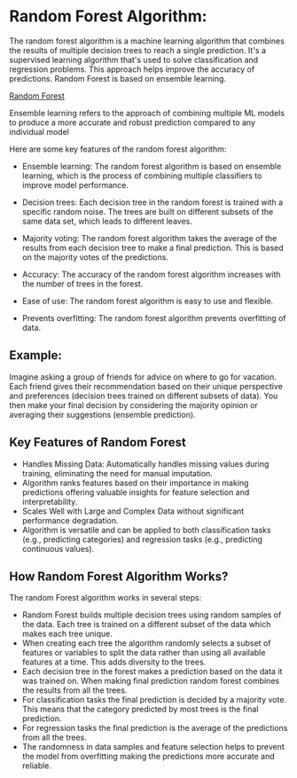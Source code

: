 # Random Forest Algorithm:

The random forest algorithm is a machine learning algorithm that combines the results of multiple decision trees to reach a single prediction. It's a supervised learning algorithm that's used to solve classification and regression problems. This approach helps improve the accuracy of predictions. Random Forest is based on ensemble learning.

[Random Forest](./images/random_forest.jpg)

Ensemble learning refers to the approach of combining multiple ML models to produce a more accurate and robust prediction compared to any individual model

Here are some key features of the random forest algorithm:

* Ensemble learning: The random forest algorithm is based on ensemble learning, which is the process of combining multiple classifiers to improve model performance. 

* Decision trees: Each decision tree in the random forest is trained with a specific random noise. The trees are built on different subsets of the same data set, which leads to different leaves.

* Majority voting: The random forest algorithm takes the average of the results from each decision tree to make a final prediction. This is based on the majority votes of the predictions. 

* Accuracy: The accuracy of the random forest algorithm increases with the number of trees in the forest. 

* Ease of use: The random forest algorithm is easy to use and flexible. 

* Prevents overfitting: The random forest algorithm prevents overfitting of data. 

## Example:

Imagine asking a group of friends for advice on where to go for vacation. Each friend gives their recommendation based on their unique perspective and preferences (decision trees trained on different subsets of data). You then make your final decision by considering the majority opinion or averaging their suggestions (ensemble prediction).

## Key Features of Random Forest
* Handles Missing Data: Automatically handles missing values during training, eliminating the need for manual imputation.
* Algorithm ranks features based on their importance in making predictions offering valuable insights for feature selection and interpretability.
* Scales Well with Large and Complex Data without significant performance degradation.
* Algorithm is versatile and can be applied to both classification tasks (e.g., predicting categories) and regression tasks (e.g., predicting continuous values).

## How Random Forest Algorithm Works?
The random Forest algorithm works in several steps:

* Random Forest builds multiple decision trees using random samples of the data. Each tree is trained on a different subset of the data which makes each tree unique.
* When creating each tree the algorithm randomly selects a subset of features or variables to split the data rather than using all available features at a time. This adds diversity to the trees.
* Each decision tree in the forest makes a prediction based on the data it was trained on. When making final prediction random forest combines the results from all the trees.
* For classification tasks the final prediction is decided by a majority vote. This means that the category predicted by most trees is the final prediction.
* For regression tasks the final prediction is the average of the predictions from all the trees.
* The randomness in data samples and feature selection helps to prevent the model from overfitting making the predictions more accurate and reliable.

